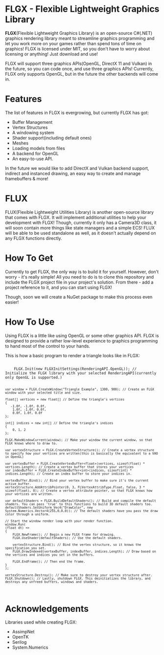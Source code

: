 # FLGX - Flexible Lightweight Graphics Library

<b>FLGX</b>(Flexible Lightweight Graphics Library) is an open-source C#(.NET) graphics rendering library meant to streamline graphics programming and let you work more on your games rather than spend tons of time on graphics!
FLGX is licensed under MIT, so you don't have to worry about licensing or anything! Just download and use!

FLGX will support three graphics APIs(OpenGL, DirectX 11 and Vulkan) in the future, so you can code once, and use three graphics APIs!
Currently, FLGX only supports OpenGL, but in the future the other backends will come in.

# Features

The list of features in FLGX is evergrowing, but currently FLGX has got:

* Buffer Management
* Vertex Structures
* A windowing system
* Shader support(including default ones)
* Meshes
* Loading models from files
* A backend for OpenGL
* An easy-to-use API.

In the future we would like to add DirectX and Vulkan backend support, indirect and instanced drawing, an easy way to create and manage framebuffers & more!

# FLUX
FLUX(Flexible Lightweight Utilities Library) is another open-source library that comes with FLGX. It will implement additional utilities to help your development with FLGX!
Though, currently it only has a Camera3D class, it will soon contain more things like state managers and a simple ECS! 
FLUX will be able to be used standalone as well, as it doesn't actually depend on any FLGX functions directly.

# How To Get

Currently to get FLGX, the only way is to build it for yourself. However, don't worry - it's really simple!
All you need to do is to clone this repository and include the FLGX project file in your project's solution.
From there - add a project reference to it, and you can start using FLGX!

Though, soon we will create a NuGet package to make this process even easier!

# How To Use

Using FLGX is a little like using OpenGL or some other graphics API.
FLGX is designed to provide a rather low-level experience to graphics programming to hand most of the control to your hands.

This is how a basic program to render a triangle looks like in FLGX:

<code>
    FLGX.Init(new FLGXInitSettings(RenderingAPI.OpenGL)); // Initialize the FLGX library with your selected RenderingAPI(currently only OpenGL is supported.)

    var window = FLGX.CreateWindow("Triangle Example", 1300, 900); // Create an FLGX window with your selected title and size.

    float[] vertices = new float[] // Define the triangle's vertices
    {
       -1.0f, -1.0f, 0.0f, 
        1.0f, -1.0f, 0.0f,  
        0.0f, 1.0f, 0.0f    
    };

    int[] indices = new int[] // Define the triangle's indices
    {
        0, 1, 2 
    };

    FLGX.MakeWindowCurrent(window); // Make your window the current window, so that FLGX knows where to draw to.

    var vertexStructure = FLGX.CreateVertexStructure(); // Create a vertex structure to specify how your vertices are written(this is basically the equivalent to a VAO in OpenGL)

    var vertexBuffer = FLGX.CreateVertexBuffer<float>(vertices, sizeof(float) * vertices.Length); // Create a vertex buffer that stores your vertices
    var indexBuffer = FLGX.CreateIndexBuffer<int>(indices, sizeof(int) * indices.Length); // Create an index buffer to store your indices in.

    vertexBuffer.Bind(); // Bind your vertex buffer to make sure it's the current active buffer.
    vertexStructure.AddAttribPointer(0, 3, FLVertexAttribType.Float, false, 3 * sizeof(float), 0); // Create a vertex attribute pointer, so that FLGX knows how your vertices are written.

    var defaultShaders = FLGX.BuildDefaultShaders(); // Build and compile the default shaders. You can pass 'true' to this functions to build 3D default shaders too.
    defaultShaders.SetUniform_Vec4("DrawColor", new System.Numerics.Vector4(255,0,0,0)); // The default shaders have you pass the draw color through a uniform.

    // Start the window render loop with your render function.
    window.Run(
    (float dt) =>
    {
        FLGX.NewFrame(); // Begin a new FLGX frame for drawing.
        FLGX.UseShader(defaultShaders); // Use the default shaders.

        vertexStructure.Bind(); // Bind the vertex structure, so it knows the specification you set.
        FLGX.DrawIndexed(vertexBuffer, indexBuffer, indices.Length); // Draw based on the vertices and indices you set in the buffers.

        FLGX.EndFrame(); // Then end the frame.
    }
    );

    vertexStructure.Destroy(); // Make sure to destroy your vertex structure after.
    FLGX.Shutdown(); // Lastly, shutdown FLGX. This deinitializes the library, and destroys any unfreed buffers, windows and shaders.
</code>

# Acknowledgements

Libraries used while creating FLGX:

* AssimpNet
* OpenTK
* Serilog
* System.Numerics